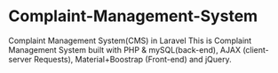 # Complaint-Management-System
Complaint Management System(CMS) in Laravel This is Complaint Management System built with PHP &amp; mySQL(back-end), AJAX (client-server Requests), Material+Boostrap (Front-end) and jQuery.
